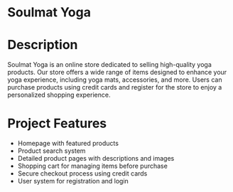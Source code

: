 # Soulmat Yoga

# Description
Soulmat Yoga is an online store dedicated to selling high-quality yoga products. Our store offers a wide range of items designed to enhance your yoga experience, including yoga mats, accessories, and more. 
Users can purchase products using credit cards and register for the store to enjoy a personalized shopping experience.

# Project Features
- Homepage with featured products
- Product search system
- Detailed product pages with descriptions and images
- Shopping cart for managing items before purchase
- Secure checkout process using credit cards
- User system for registration and login

